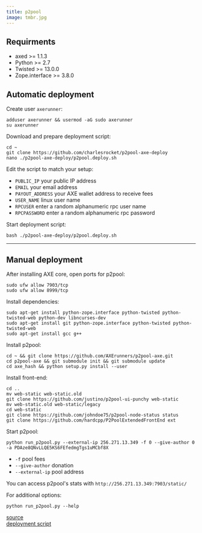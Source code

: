```yaml
---
title: p2pool
image: tmbr.jpg
---
```

## Requirments
* axed >= 1.1.3
* Python >= 2.7
* Twisted >= 13.0.0
* Zope.interface >= 3.8.0

## Automatic deployment

Create user <code>axerunner</code>:
<pre><code>adduser axerunner && usermod -aG sudo axerunner
su axerunner</pre></code>

Download and prepare deployment script:
```
cd ~
git clone https://github.com/charlesrocket/p2pool-axe-deploy
nano ./p2pool-axe-deploy/p2pool.deploy.sh
```

Edit the script to match your setup:
* `PUBLIC_IP` your public IP address
* `EMAIL` your email address
* `PAYOUT_ADDRESS` your AXE wallet address to receive fees
* `USER_NAME` linux user name
* `RPCUSER` enter a random alphanumeric rpc user name
* `RPCPASSWORD` enter a random alphanumeric rpc password

Start deployment script:
```
bash ./p2pool-axe-deploy/p2pool.deploy.sh
```

<hr class="hr-line">

## Manual deployment
After installing AXE core, open ports for p2pool:
```
sudo ufw allow 7903/tcp
sudo ufw allow 8999/tcp
```

Install dependencies:

```
sudo apt-get install python-zope.interface python-twisted python-twisted-web python-dev libncurses-dev
sudo apt-get install git python-zope.interface python-twisted python-twisted-web
sudo apt-get install gcc g++
```
Install p2pool:
```
cd ~ && git clone https://github.com/AXErunners/p2pool-axe.git
cd p2pool-axe && git submodule init && git submodule update
cd axe_hash && python setup.py install --user
```
Install front-end:
```
cd ..
mv web-static web-static.old
git clone https://github.com/justino/p2pool-ui-punchy web-static
mv web-static.old web-static/legacy
cd web-static
git clone https://github.com/johndoe75/p2pool-node-status status
git clone https://github.com/hardcpp/P2PoolExtendedFrontEnd ext
```
Start p2pool:
```
python run_p2pool.py --external-ip 256.271.13.349 -f 0 --give-author 0 -a PDAze8QNvLLQE5KS6FEfedmgTgs1uMCbf8X
```
* `-f` pool fees
* `--give-author` donation
* `--external-ip` pool address

You can access p2pool's stats with `http://256.271.13.349:7903/static/`

For additional options:
```
python run_p2pool.py --help
```
[source](https://github.com/AXErunners/p2pool-axe) <br />
[deployment script](https://github.com/AXErunners/p2pool-axe-deploy) <br />
